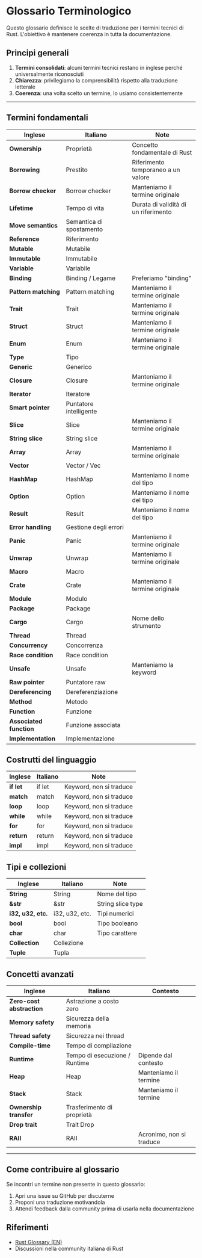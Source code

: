 # Glossario Terminologico

Questo glossario definisce le scelte di traduzione per i termini tecnici di Rust. L'obiettivo è mantenere coerenza in tutta la documentazione.

## Principi generali

1. **Termini consolidati**: alcuni termini tecnici restano in inglese perché universalmente riconosciuti
2. **Chiarezza**: privilegiamo la comprensibilità rispetto alla traduzione letterale
3. **Coerenza**: una volta scelto un termine, lo usiamo consistentemente

---

## Termini fondamentali

| Inglese | Italiano | Note |
|---------|----------|------|
| **Ownership** | Proprietà | Concetto fondamentale di Rust |
| **Borrowing** | Prestito | Riferimento temporaneo a un valore |
| **Borrow checker** | Borrow checker | Manteniamo il termine originale |
| **Lifetime** | Tempo di vita | Durata di validità di un riferimento |
| **Move semantics** | Semantica di spostamento | |
| **Reference** | Riferimento | |
| **Mutable** | Mutabile | |
| **Immutable** | Immutabile | |
| **Variable** | Variabile | |
| **Binding** | Binding / Legame | Preferiamo "binding" |
| **Pattern matching** | Pattern matching | Manteniamo il termine originale |
| **Trait** | Trait | Manteniamo il termine originale |
| **Struct** | Struct | Manteniamo il termine originale |
| **Enum** | Enum | Manteniamo il termine originale |
| **Type** | Tipo | |
| **Generic** | Generico | |
| **Closure** | Closure | Manteniamo il termine originale |
| **Iterator** | Iteratore | |
| **Smart pointer** | Puntatore intelligente | |
| **Slice** | Slice | Manteniamo il termine originale |
| **String slice** | String slice | |
| **Array** | Array | Manteniamo il termine originale |
| **Vector** | Vector / Vec | |
| **HashMap** | HashMap | Manteniamo il nome del tipo |
| **Option** | Option | Manteniamo il nome del tipo |
| **Result** | Result | Manteniamo il nome del tipo |
| **Error handling** | Gestione degli errori | |
| **Panic** | Panic | Manteniamo il termine originale |
| **Unwrap** | Unwrap | Manteniamo il termine originale |
| **Macro** | Macro | |
| **Crate** | Crate | Manteniamo il termine originale |
| **Module** | Modulo | |
| **Package** | Package | |
| **Cargo** | Cargo | Nome dello strumento |
| **Thread** | Thread | |
| **Concurrency** | Concorrenza | |
| **Race condition** | Race condition | |
| **Unsafe** | Unsafe | Manteniamo la keyword |
| **Raw pointer** | Puntatore raw | |
| **Dereferencing** | Dereferenziazione | |
| **Method** | Metodo | |
| **Function** | Funzione | |
| **Associated function** | Funzione associata | |
| **Implementation** | Implementazione | |

## Costrutti del linguaggio

| Inglese | Italiano | Note |
|---------|----------|------|
| **if let** | if let | Keyword, non si traduce |
| **match** | match | Keyword, non si traduce |
| **loop** | loop | Keyword, non si traduce |
| **while** | while | Keyword, non si traduce |
| **for** | for | Keyword, non si traduce |
| **return** | return | Keyword, non si traduce |
| **impl** | impl | Keyword, non si traduce |

## Tipi e collezioni

| Inglese | Italiano | Note |
|---------|----------|------|
| **String** | String | Nome del tipo |
| **&str** | &str | String slice type |
| **i32, u32, etc.** | i32, u32, etc. | Tipi numerici |
| **bool** | bool | Tipo booleano |
| **char** | char | Tipo carattere |
| **Collection** | Collezione | |
| **Tuple** | Tupla | |

## Concetti avanzati

| Inglese | Italiano | Contesto |
|---------|----------|----------|
| **Zero-cost abstraction** | Astrazione a costo zero | |
| **Memory safety** | Sicurezza della memoria | |
| **Thread safety** | Sicurezza nei thread | |
| **Compile-time** | Tempo di compilazione | |
| **Runtime** | Tempo di esecuzione / Runtime | Dipende dal contesto |
| **Heap** | Heap | Manteniamo il termine |
| **Stack** | Stack | Manteniamo il termine |
| **Ownership transfer** | Trasferimento di proprietà | |
| **Drop trait** | Trait Drop | |
| **RAII** | RAII | Acronimo, non si traduce |

---

## Come contribuire al glossario

Se incontri un termine non presente in questo glossario:

1. Apri una issue su GitHub per discuterne
2. Proponi una traduzione motivandola
3. Attendi feedback dalla community prima di usarla nella documentazione

## Riferimenti

- [Rust Glossary (EN)](https://doc.rust-lang.org/book/appendix-06-glossary.html)
- Discussioni nella community italiana di Rust
